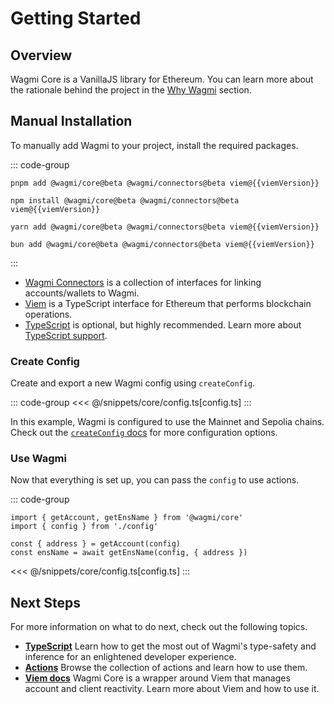 <script setup>
import packageJson from '../../packages/core/package.json'

const viemVersion = packageJson.peerDependencies.viem
</script>

# Getting Started

## Overview

Wagmi Core is a VanillaJS library for Ethereum. You can learn more about the rationale behind the project in the [Why Wagmi](/core/why-wagmi) section.

## Manual Installation

To manually add Wagmi to your project, install the required packages.

::: code-group
```bash-vue [pnpm]
pnpm add @wagmi/core@beta @wagmi/connectors@beta viem@{{viemVersion}}
```

```bash-vue [npm]
npm install @wagmi/core@beta @wagmi/connectors@beta viem@{{viemVersion}}
```

```bash-vue [yarn]
yarn add @wagmi/core@beta @wagmi/connectors@beta viem@{{viemVersion}}
```

```bash-vue [bun]
bun add @wagmi/core@beta @wagmi/connectors@beta viem@{{viemVersion}}
```
:::

- [Wagmi Connectors](/core/api/connectors) is a collection of interfaces for linking accounts/wallets to Wagmi.
- [Viem](https://viem.sh) is a TypeScript interface for Ethereum that performs blockchain operations.
- [TypeScript](/react/typescript) is optional, but highly recommended. Learn more about [TypeScript support](/core/typescript).

### Create Config

Create and export a new Wagmi config using `createConfig`.

::: code-group
<<< @/snippets/core/config.ts[config.ts]
:::

In this example, Wagmi is configured to use the Mainnet and Sepolia chains. Check out the [`createConfig` docs](/core/createConfig) for more configuration options.

### Use Wagmi

Now that everything is set up, you can pass the `config` to use actions.

::: code-group
```tsx [index.ts]
import { getAccount, getEnsName } from '@wagmi/core'
import { config } from './config'

const { address } = getAccount(config)
const ensName = await getEnsName(config, { address })
```
<<< @/snippets/core/config.ts[config.ts]
:::

## Next Steps

For more information on what to do next, check out the following topics.

- [**TypeScript**](/core/typescript) Learn how to get the most out of Wagmi's type-safety and inference for an enlightened developer experience.
- [**Actions**](/core/api/actions) Browse the collection of actions and learn how to use them.
- [**Viem docs**](https://viem.sh) Wagmi Core is a wrapper around Viem that manages account and client reactivity. Learn more about Viem and how to use it.
